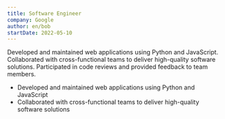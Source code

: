 ```yaml
---
title: Software Engineer
company: Google
author: en/bob
startDate: 2022-05-10
---
```


Developed and maintained web applications using Python and JavaScript. Collaborated with cross-functional teams to deliver high-quality software solutions. Participated in code reviews and provided feedback to team members.

- Developed and maintained web applications using Python and JavaScript
- Collaborated with cross-functional teams to deliver high-quality software solutions
